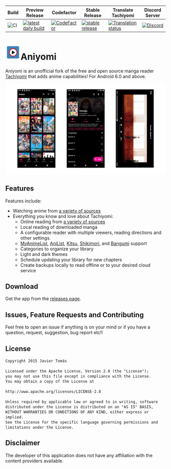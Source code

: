 | Build | Preview Release | Codefactor | Stable Release | Translate Tachiyomi | Discord Server |
|-------|-----------|-------|----------|------------|---------|
| ![CI](https://github.com/jmir1/tachiyomi-mi/workflows/CI/badge.svg?branch=master&event=push) | [![latest daily build](https://img.shields.io/github/v/release/jmir1/tachiyomi-mi-preview.svg?maxAge=3600&label=download)](https://github.com/jmir1/tachiyomi-mi-preview/releases) | [![CodeFactor](https://www.codefactor.io/repository/github/jmir1/tachiyomi-mi/badge)](https://www.codefactor.io/repository/github/jmir1/tachiyomi-mi) | [![stable release](https://img.shields.io/github/release/jmir1/tachiyomi-mi.svg?maxAge=3600&label=download)](https://github.com/jmir1/tachiyomi-mi/releases) | [![Translation status](https://hosted.weblate.org/widgets/tachiyomi/-/svg-badge.svg)](https://hosted.weblate.org/engage/tachiyomi/?utm_source=widget) | [![Discord](https://img.shields.io/discord/841701076242530374?label=discord&labelColor=7289da&color=2c2f33&style=flat)](https://discord.gg/F32UjdJZrR) |


# ![app icon](.github/readme-images/app-icon.png)Aniyomi
Aniyomi is an unofficial fork of the free and open source manga reader [Tachiyomi](https://github.com/tachiyomiorg/tachiyomi) that adds anime capabilities! For Android 6.0 and above.

![screenshots of app](./.github/readme-images/screens.png)

## Features

Features include:
* Watching anime from [a variety of sources](https://github.com/jmir1/tachiyomi-extensions)
* Everything you know and love about Tachiyomi: 
    * Online reading from [a variety of sources](https://github.com/tachiyomiorg/tachiyomi-extensions)
    * Local reading of downloaded manga
    * A configurable reader with multiple viewers, reading directions and other settings.
    * [MyAnimeList](https://myanimelist.net/), [AniList](https://anilist.co/), [Kitsu](https://kitsu.io/), [Shikimori](https://shikimori.one), and [Bangumi](https://bgm.tv/) support
    * Categories to organize your library
    * Light and dark themes
    * Schedule updating your library for new chapters
    * Create backups locally to read offline or to your desired cloud service

## Download
Get the app from the [releases page](https://github.com/jmir1/tachiyomi-mi/releases).

## Issues, Feature Requests and Contributing

Feel free to open an issue if anything is on your mind or if you have a question, request, suggestion, bug report etc!! 


## License

    Copyright 2015 Javier Tomás

    Licensed under the Apache License, Version 2.0 (the "License");
    you may not use this file except in compliance with the License.
    You may obtain a copy of the License at

    http://www.apache.org/licenses/LICENSE-2.0

    Unless required by applicable law or agreed to in writing, software
    distributed under the License is distributed on an "AS IS" BASIS,
    WITHOUT WARRANTIES OR CONDITIONS OF ANY KIND, either express or implied.
    See the License for the specific language governing permissions and
    limitations under the License.

## Disclaimer

The developer of this application does not have any affiliation with the content providers available.
